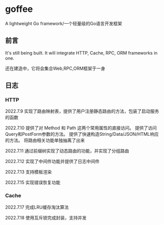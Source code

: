 # goffee
A lightweight Go framework/一个轻量级的Go语言开发框架

## 前言
It's still being built.
It will integrate HTTP, Cache, RPC, ORM frameworks in one.

还在建造中，它将会集合Web,RPC,ORM框架于一身


## 日志

### HTTP

2022.7.9 实现了路由映射表，提供了用户注册静态路由的方法，包装了启动服务的函数

2022.7.10 提供了对 Method 和 Path 这两个常用属性的直接访问。
提供了访问Query和PostForm参数的方法。
提供了快速构造String/Data/JSON/HTML响应的方法。
将路由相关功能单独抽离了出来

2022.7.11 通过前缀树实现了动态路由的功能，并实现了分组路由

2022.7.12 实现了中间件功能并提供了日志中间件

2022.7.13 支持模板渲染

2022.7.15 实现错误恢复功能

### Cache

2022.7.17 完成LRU缓存淘汰算法

2022.7.18 使用互斥锁完成封装，支持并发